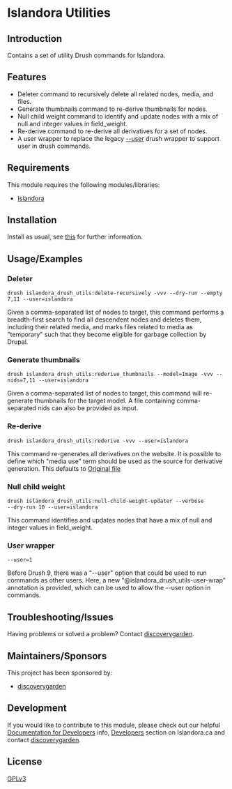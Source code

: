 # Islandora Utilities

## Introduction

Contains a set of utility Drush commands for Islandora.

## Features

- Deleter command to recursively delete all related nodes, media, and files.
- Generate thumbnails command to re-derive thumbnails for nodes.
- Null child weight command to identify and update nodes with a mix of null and integer values in field_weight.
- Re-derive command to re-derive all derivatives for a set of nodes.
- A user wrapper to replace the legacy [--user](https://github.com/drush-ops/drush/issues/3396) drush wrapper to support user in drush commands.

## Requirements

This module requires the following modules/libraries:

* [Islandora](https://github.com/Islandora/islandora)

## Installation

Install as usual, see
[this]( https://www.drupal.org/docs/extending-drupal/installing-modules) for
further information.

## Usage/Examples

### Deleter

```shell
drush islandora_drush_utils:delete-recursively -vvv --dry-run --empty 7,11 --user=islandora
```

Given a comma-separated list of nodes to target, this command performs a breadth-first search to find all descendent nodes and deletes them, including their related media, and marks files related to media as "temporary" such that they become eligible for garbage collection by Drupal.

### Generate thumbnails

```shell
drush islandora_drush_utils:rederive_thumbnails --model=Image -vvv --nids=7,11 --user=islandora
```

Given a comma-separated list of nodes to target, this command will re-generate thumbnails for the target model. A file containing comma-separated nids can also be provided as input.

### Re-derive

```shell
drush islandora_drush_utils:rederive -vvv --user=islandora
```

This command re-generates all derivatives on the website. It is possible to define which "media use" term should be used as the source for derivative generation. This defaults to [Original file](http://pcdm.org/use#OriginalFile)

### Null child weight

```shell
drush islandora_drush_utils:null-child-weight-updater --verbose
--dry-run 10 --user=islandora
```

This command identifies and updates nodes that have a mix of null and integer values in field_weight.

### User wrapper

```shell
--user=1
```

Before Drush 9, there was a "--user" option that could be used to run commands as other users. Here, a new  "@islandora_drush_utils-user-wrap" annotation is provided, which can be used to allow the --user option in commands.

## Troubleshooting/Issues

Having problems or solved a problem? Contact [discoverygarden](http://support.discoverygarden.ca).

## Maintainers/Sponsors

This project has been sponsored by:

* [discoverygarden](http://wwww.discoverygarden.ca)

## Development

If you would like to contribute to this module, please check out our helpful
[Documentation for Developers](https://github.com/Islandora/islandora/wiki#wiki-documentation-for-developers)
info, [Developers](http://islandora.ca/developers) section on Islandora.ca and
contact [discoverygarden](http://support.discoverygarden.ca).

## License

[GPLv3](http://www.gnu.org/licenses/gpl-3.0.txt)
